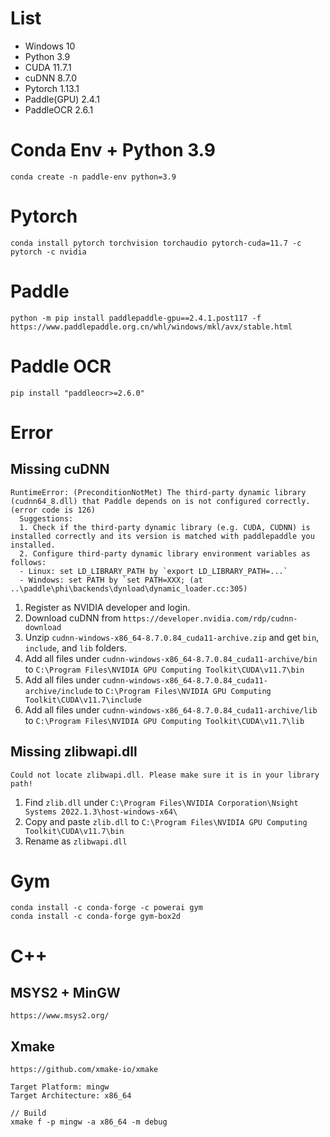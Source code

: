 # List
- Windows 10
- Python 3.9
- CUDA 11.7.1
- cuDNN 8.7.0 
- Pytorch 1.13.1
- Paddle(GPU) 2.4.1
- PaddleOCR 2.6.1

# Conda Env + Python 3.9
`conda create -n paddle-env python=3.9`
# Pytorch
`conda install pytorch torchvision torchaudio pytorch-cuda=11.7 -c pytorch -c nvidia`
# Paddle
`python -m pip install paddlepaddle-gpu==2.4.1.post117 -f https://www.paddlepaddle.org.cn/whl/windows/mkl/avx/stable.html`
# Paddle OCR
`pip install "paddleocr>=2.6.0"`
# Error
## Missing cuDNN
```
RuntimeError: (PreconditionNotMet) The third-party dynamic library (cudnn64_8.dll) that Paddle depends on is not configured correctly. (error code is 126)
  Suggestions:
  1. Check if the third-party dynamic library (e.g. CUDA, CUDNN) is installed correctly and its version is matched with paddlepaddle you installed.
  2. Configure third-party dynamic library environment variables as follows:
  - Linux: set LD_LIBRARY_PATH by `export LD_LIBRARY_PATH=...`
  - Windows: set PATH by `set PATH=XXX; (at ..\paddle\phi\backends\dynload\dynamic_loader.cc:305)
```
1. Register as NVIDIA developer and login.
2. Download cuDNN from `https://developer.nvidia.com/rdp/cudnn-download`
3. Unzip `cudnn-windows-x86_64-8.7.0.84_cuda11-archive.zip` and get `bin`, `include`, and `lib` folders.
4. Add all files under `cudnn-windows-x86_64-8.7.0.84_cuda11-archive/bin` to `C:\Program Files\NVIDIA GPU Computing Toolkit\CUDA\v11.7\bin`
5. Add all files under `cudnn-windows-x86_64-8.7.0.84_cuda11-archive/include` to `C:\Program Files\NVIDIA GPU Computing Toolkit\CUDA\v11.7\include`
6. Add all files under `cudnn-windows-x86_64-8.7.0.84_cuda11-archive/lib` to `C:\Program Files\NVIDIA GPU Computing Toolkit\CUDA\v11.7\lib`

## Missing zlibwapi.dll
```
Could not locate zlibwapi.dll. Please make sure it is in your library path!
```
1. Find `zlib.dll` under `C:\Program Files\NVIDIA Corporation\Nsight Systems 2022.1.3\host-windows-x64\`
2. Copy and paste `zlib.dll` to `C:\Program Files\NVIDIA GPU Computing Toolkit\CUDA\v11.7\bin`
3. Rename as `zlibwapi.dll`

# Gym

```
conda install -c conda-forge -c powerai gym
conda install -c conda-forge gym-box2d
```

# C++

## MSYS2 + MinGW
```
https://www.msys2.org/
```

## Xmake
```
https://github.com/xmake-io/xmake
```

```
Target Platform: mingw
Target Architecture: x86_64
```

```
// Build
xmake f -p mingw -a x86_64 -m debug
```

